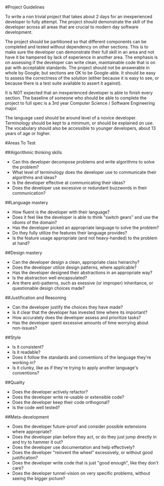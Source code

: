 #Project Guidelines

To write a non trivial project that takes about 2 days for an inexperienced developer to fully attempt. The project should demonstrate the skill of the developer across all areas that are crucial to modern day software development.

The project should be partitioned so that different components can be completed and tested without dependency on other sections. This is to make sure the developer can demonstrate their full skill in an area and not have it be hampered by lack of experience in another area. The emphasis is on assessing if the developer can write clean, maintainable code that is on par with acceptable standards. The project should not be answerable in whole by Google; but sections are OK to be Google-able. It should be easy to assess the correctness of the solution (either because it is easy to see, or because there is a test suite available to assert it against).

It is NOT expected that an inexperienced developer is able to finish every section. The baseline of someone who should be able to complete the project to full spec is a 3rd year Computer Science / Software Engineering major.

The language used should be around level of a novice developer. Terminology should be kept to a minimum, or should be explained on use. The vocabulary should also be accessible to younger developers, about 13 years of age or higher.

#Areas To Test

##Algorithmic thinking skills

* Can this developer decompose problems and write algorithms to solve the problem?
* What level of terminology does the developer use to communicate their algorithms and ideas?
* Is the developer effective at communicating their ideas?
* Does the developer use excessive or redundant buzzwords in their communication?

##Language mastery

* How fluent is the developer with their language?
* Does it feel like the developer is able to think "switch gears" and use the idioms of the domain?
* Has the developer picked an appropriate language to solve the problem?
* Do they fully utilize the features their language provides?
* Is the feature usage appropriate (and not heavy-handed) to the problem at hand?

##Design mastery

* Can the developer design a clean, appropriate class heirarchy?
* Does the developer utilize design patterns, where applicable?
* Has the developer designed their abstractions in an appropriate way?
* Is the abstraction well encapsulated?
* Are there anti-patterns, such as exessive (or improper) inheritance, or questionable design choices made?

##Justification and Reasoning

* Can the developer justify the choices they have made?
* Is it clear that the developer has invested time where its important?
* How accurately does the developer assess and prioritize tasks?
* Has the developer spent excessive amounts of time worrying about non-issues?

##Style

* Is it consistent?
* Is it readable?
* Does it follow the standards and conventions of the language they're working in?
* Is it clunky, like as if they're trying to apply another language's conventions?

##Quality

* Does the developer actively refactor?
* Does the developer write re-usable or extensible code?
* Does the developer keep their code orthogonal?
* Is the code well tested?

##Meta-development

* Does the developer future-proof and consider possible extensions where appropriate?
* Does the developer plan before they act, or do they just jump directly in and try to hammer it out?
* Does the developer use documentation and help effectively?
* Does the developer "reinvent the wheel" excessively, or without good justification?
* Does the developer write code that is just "good enough", like they don't care?
* Does the developer tunnel-vision on very specific problems, without seeing the bigger picture?
